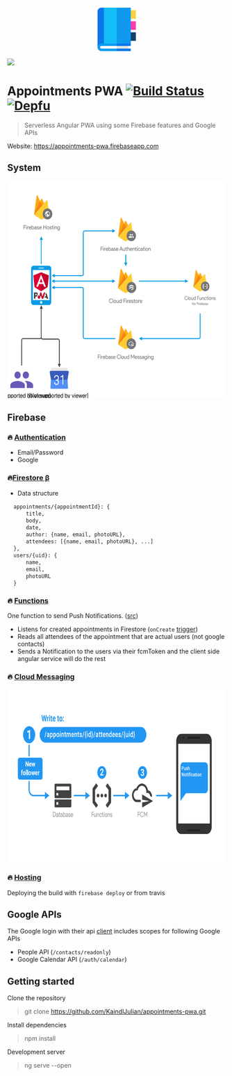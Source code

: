 <p align="center">
    <img src="/src/assets/logo.svg" height="100">
</p>

<img src="https://upload.wikimedia.org/wikipedia/commons/5/59/Empty.png" height="16px">

# Appointments PWA [![Build Status](https://travis-ci.com/KaindlJulian/appointments-pwa.svg?token=mp2NSp7o4LF4zjnzTqDd&branch=master)](https://travis-ci.com/KaindlJulian/appointments-pwa) [![Depfu](https://badges.depfu.com/badges/d5e9d1941ab5667c4d92cc4341b78177/count.svg)](https://depfu.com/github/KaindlJulian/appointments-pwa?project_id=6290)

> Serverless Angular PWA using some Firebase features and Google APIs

Website: https://appointments-pwa.firebaseapp.com

## System 
<img src="docs/system-architecture.svg" alt="system-architecture" height="500">

## Firebase

### :fire: [Authentication](https://firebase.google.com/docs/auth/)

  - Email/Password
  - Google

### <div>🔥<a href="https://firebase.google.com/docs/firestore/">Firestore &#946;</a></div>

  - Data structure

```
  appointments/{appointmentId}: {
      title,
      body,
      date,
      author: {name, email, photoURL},
      attendees: [{name, email, photoURL}, ...]
  },
  users/{uid}: {
      name, 
      email, 
      photoURL
  }
```

### :fire: [Functions](https://firebase.google.com/docs/functions/)
One function to send Push Notifications. ([src](/functions/src/index.ts))
  - Listens for created appointments in Firestore (`onCreate` [trigger](https://firebase.google.com/docs/functions/firestore-events)) 
  - Reads all attendees of the appointment that are actual users (not google contacts)
  - Sends a Notification to the users via their fcmToken and the client side angular service will do the rest

### :fire: [Cloud Messaging](https://firebase.google.com/docs/cloud-messaging/)

<img src="docs/fcmSteps.png" alt="fcmSteps" height="400" />

### :fire: [Hosting](https://firebase.google.com/docs/hosting/)

Deploying the build with `firebase deploy` or from travis

## Google APIs

The Google login with their api [client](https://developers.google.com/api-client-library/javascript/start/start-js) includes scopes for following Google APIs

- People API (`/contacts/readonly`)
- Google Calendar API (`/auth/calendar`)


## Getting started

Clone the repository

> git clone https://github.com/KaindlJulian/appointments-pwa.git

Install dependencies

> npm install

Development server

> ng serve --open